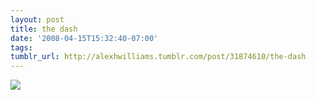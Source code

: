 ```yaml
---
layout: post
title: the dash
date: '2008-04-15T15:32:40-07:00'
tags: 
tumblr_url: http://alexhwilliams.tumblr.com/post/31874610/the-dash
---
```

<img src="http://25.media.tumblr.com/EXq6qISRE7uljuekdW62t0D2_250.jpg"/>
